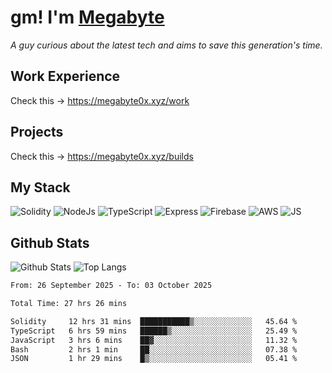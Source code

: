 # gm! I'm [Megabyte](https://megabyte0x.xyz/)

*A guy curious about the latest tech and aims to save this generation's time.*

## Work Experience

Check this -> https://megabyte0x.xyz/work

## Projects

Check this -> https://megabyte0x.xyz/builds

## My Stack

![Solidity](https://img.shields.io/badge/solidity-grey?style=for-the-badge&logo=solidity&logoColor=Green)
![NodeJs](https://img.shields.io/badge/NODE_JS-grey?style=for-the-badge&logo=nodedotjs&logoColor=Green)
![TypeScript](https://img.shields.io/badge/TS-grey?style=for-the-badge&logo=typescript&logoColor=Green)
![Express](https://img.shields.io/badge/EXPRESS-grey?style=for-the-badge&logo=EXPRESS&logoColor=Green)
![Firebase](https://img.shields.io/badge/EXPRESS-grey?style=for-the-badge&logo=EXPRESS&logoColor=Green)
![AWS](https://img.shields.io/badge/AWS-grey?style=for-the-badge&logo=amazonaws&logoColor=Yellow)
![JS](https://img.shields.io/badge/JS-grey?style=for-the-badge&logo=javascript&logoColor=Green)

## Github Stats

![Github Stats](https://github-readme-stats.vercel.app/api?username=megabyte0x&show_icons=true&theme=dark&hide_border=true&bg_color=0D1117) ![Top Langs](https://github-readme-stats.vercel.app/api/top-langs/?username=megabyte0x&layout=compact&theme=dark)

<!--START_SECTION:waka-->

```txt
From: 26 September 2025 - To: 03 October 2025

Total Time: 27 hrs 26 mins

Solidity     12 hrs 31 mins  ███████████▒░░░░░░░░░░░░░   45.64 %
TypeScript   6 hrs 59 mins   ██████▒░░░░░░░░░░░░░░░░░░   25.49 %
JavaScript   3 hrs 6 mins    ██▓░░░░░░░░░░░░░░░░░░░░░░   11.32 %
Bash         2 hrs 1 min     ██░░░░░░░░░░░░░░░░░░░░░░░   07.38 %
JSON         1 hr 29 mins    █▒░░░░░░░░░░░░░░░░░░░░░░░   05.41 %
```

<!--END_SECTION:waka-->



